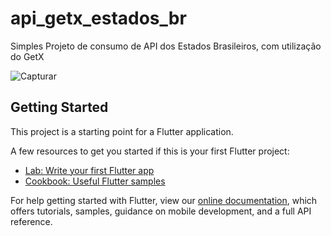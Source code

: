 # api_getx_estados_br

Simples Projeto de consumo de API dos Estados Brasileiros, com utilização do GetX


![Capturar](https://user-images.githubusercontent.com/16168704/127519543-8acab88e-398b-4a41-83cc-6192b6bf0158.JPG)


## Getting Started

This project is a starting point for a Flutter application.

A few resources to get you started if this is your first Flutter project:

- [Lab: Write your first Flutter app](https://flutter.dev/docs/get-started/codelab)
- [Cookbook: Useful Flutter samples](https://flutter.dev/docs/cookbook)

For help getting started with Flutter, view our
[online documentation](https://flutter.dev/docs), which offers tutorials,
samples, guidance on mobile development, and a full API reference.
